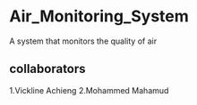 # Air_Monitoring_System
A system that monitors the quality of air
## collaborators
1.Vickline Achieng
2.Mohammed Mahamud
